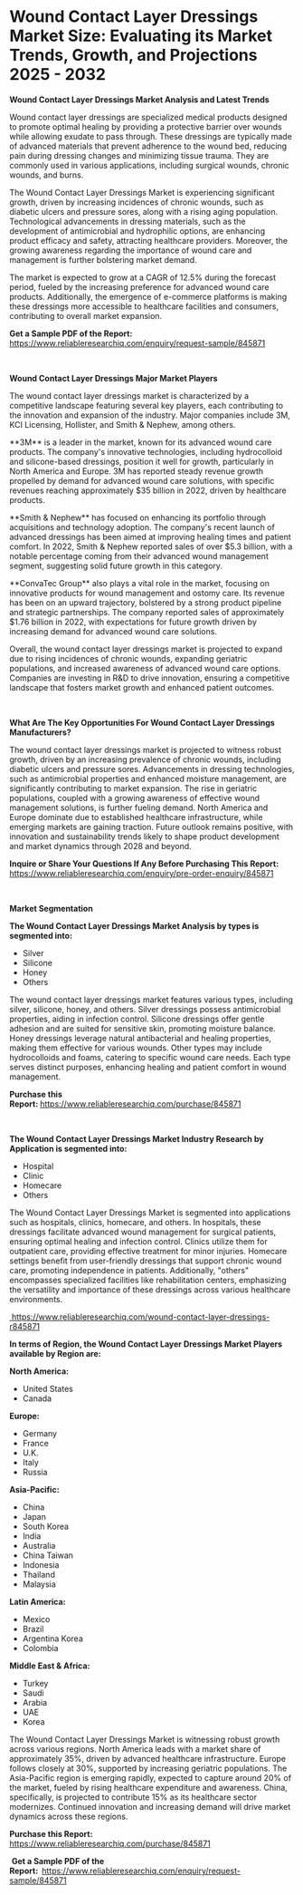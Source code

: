 <p><h1>Wound Contact Layer Dressings Market Size: Evaluating its Market Trends, Growth, and Projections 2025 - 2032</h1></p><p><strong>Wound Contact Layer Dressings Market Analysis and Latest Trends</strong></p>
<p><p>Wound contact layer dressings are specialized medical products designed to promote optimal healing by providing a protective barrier over wounds while allowing exudate to pass through. These dressings are typically made of advanced materials that prevent adherence to the wound bed, reducing pain during dressing changes and minimizing tissue trauma. They are commonly used in various applications, including surgical wounds, chronic wounds, and burns.</p><p>The Wound Contact Layer Dressings Market is experiencing significant growth, driven by increasing incidences of chronic wounds, such as diabetic ulcers and pressure sores, along with a rising aging population. Technological advancements in dressing materials, such as the development of antimicrobial and hydrophilic options, are enhancing product efficacy and safety, attracting healthcare providers. Moreover, the growing awareness regarding the importance of wound care and management is further bolstering market demand.</p><p>The market is expected to grow at a CAGR of 12.5% during the forecast period, fueled by the increasing preference for advanced wound care products. Additionally, the emergence of e-commerce platforms is making these dressings more accessible to healthcare facilities and consumers, contributing to overall market expansion.</p></p>
<p><strong>Get a Sample PDF of the Report:&nbsp;</strong> <a href="https://www.reliableresearchiq.com/enquiry/request-sample/845871?utm_campaign=1140&utm_medium=2&utm_source=Github&utm_content=ia&utm_term=13042025&utm_id=wound-contact-layer-dressings">https://www.reliableresearchiq.com/enquiry/request-sample/845871</a></p>
<p>&nbsp;</p>
<p><strong>Wound Contact Layer Dressings Major Market Players</strong></p>
<p><p>The wound contact layer dressings market is characterized by a competitive landscape featuring several key players, each contributing to the innovation and expansion of the industry. Major companies include 3M, KCI Licensing, Hollister, and Smith & Nephew, among others.</p><p>**3M** is a leader in the market, known for its advanced wound care products. The company's innovative technologies, including hydrocolloid and silicone-based dressings, position it well for growth, particularly in North America and Europe. 3M has reported steady revenue growth propelled by demand for advanced wound care solutions, with specific revenues reaching approximately $35 billion in 2022, driven by healthcare products.</p><p>**Smith & Nephew** has focused on enhancing its portfolio through acquisitions and technology adoption. The company's recent launch of advanced dressings has been aimed at improving healing times and patient comfort. In 2022, Smith & Nephew reported sales of over $5.3 billion, with a notable percentage coming from their advanced wound management segment, suggesting solid future growth in this category.</p><p>**ConvaTec Group** also plays a vital role in the market, focusing on innovative products for wound management and ostomy care. Its revenue has been on an upward trajectory, bolstered by a strong product pipeline and strategic partnerships. The company reported sales of approximately $1.76 billion in 2022, with expectations for future growth driven by increasing demand for advanced wound care solutions.</p><p>Overall, the wound contact layer dressings market is projected to expand due to rising incidences of chronic wounds, expanding geriatric populations, and increased awareness of advanced wound care options. Companies are investing in R&D to drive innovation, ensuring a competitive landscape that fosters market growth and enhanced patient outcomes.</p></p>
<p>&nbsp;</p>
<p><strong>What Are The Key Opportunities For Wound Contact Layer Dressings Manufacturers?</strong></p>
<p><p>The wound contact layer dressings market is projected to witness robust growth, driven by an increasing prevalence of chronic wounds, including diabetic ulcers and pressure sores. Advancements in dressing technologies, such as antimicrobial properties and enhanced moisture management, are significantly contributing to market expansion. The rise in geriatric populations, coupled with a growing awareness of effective wound management solutions, is further fueling demand. North America and Europe dominate due to established healthcare infrastructure, while emerging markets are gaining traction. Future outlook remains positive, with innovation and sustainability trends likely to shape product development and market dynamics through 2028 and beyond.</p></p>
<p><strong>Inquire or Share Your Questions If Any Before Purchasing This Report:</strong> <a href="https://www.reliableresearchiq.com/enquiry/pre-order-enquiry/845871?utm_campaign=1140&utm_medium=2&utm_source=Github&utm_content=ia&utm_term=13042025&utm_id=wound-contact-layer-dressings">https://www.reliableresearchiq.com/enquiry/pre-order-enquiry/845871</a></p>
<p>&nbsp;</p>
<p><strong>Market Segmentation</strong></p>
<p><strong>The Wound Contact Layer Dressings Market Analysis by types is segmented into:</strong></p>
<p><ul><li>Silver</li><li>Silicone</li><li>Honey</li><li>Others</li></ul></p>
<p><p>The wound contact layer dressings market features various types, including silver, silicone, honey, and others. Silver dressings possess antimicrobial properties, aiding in infection control. Silicone dressings offer gentle adhesion and are suited for sensitive skin, promoting moisture balance. Honey dressings leverage natural antibacterial and healing properties, making them effective for various wounds. Other types may include hydrocolloids and foams, catering to specific wound care needs. Each type serves distinct purposes, enhancing healing and patient comfort in wound management.</p></p>
<p><strong>Purchase this Report:&nbsp;</strong><a href="https://www.reliableresearchiq.com/purchase/845871?utm_campaign=1140&utm_medium=2&utm_source=Github&utm_content=ia&utm_term=13042025&utm_id=wound-contact-layer-dressings">https://www.reliableresearchiq.com/purchase/845871</a></p>
<p>&nbsp;</p>
<p><strong>The Wound Contact Layer Dressings Market Industry Research by Application is segmented into:</strong></p>
<p><ul><li>Hospital</li><li>Clinic</li><li>Homecare</li><li>Others</li></ul></p>
<p><p>The Wound Contact Layer Dressings Market is segmented into applications such as hospitals, clinics, homecare, and others. In hospitals, these dressings facilitate advanced wound management for surgical patients, ensuring optimal healing and infection control. Clinics utilize them for outpatient care, providing effective treatment for minor injuries. Homecare settings benefit from user-friendly dressings that support chronic wound care, promoting independence in patients. Additionally, "others" encompasses specialized facilities like rehabilitation centers, emphasizing the versatility and importance of these dressings across various healthcare environments.</p></p>
<p><a href="https://www.reliableresearchiq.com/wound-contact-layer-dressings-r845871?utm_campaign=1140&utm_medium=2&utm_source=Github&utm_content=ia&utm_term=13042025&utm_id=wound-contact-layer-dressings">&nbsp;https://www.reliableresearchiq.com/wound-contact-layer-dressings-r845871</a></p>
<p><strong>In terms of Region, the Wound Contact Layer Dressings Market Players available by Region are:</strong></p>
<p>
    <p> <strong> North America: </strong>
        <ul>
            <li>United States</li>
            <li>Canada</li>
        </ul>
        </p> 
    <p> <strong> Europe: </strong>
        <ul>
            <li>Germany</li>
            <li>France</li>
            <li>U.K.</li>
            <li>Italy</li>
            <li>Russia</li>
        </ul>
        </p> 
    <p> <strong> Asia-Pacific: </strong>
        <ul>
            <li>China</li>
            <li>Japan</li>
            <li>South Korea</li>
            <li>India</li>
            <li>Australia</li>
            <li>China Taiwan</li>
            <li>Indonesia</li>
            <li>Thailand</li>
            <li>Malaysia</li>
        </ul>
        </p> 
    <p> <strong> Latin America: </strong>
        <ul>
            <li>Mexico</li>
            <li>Brazil</li>
            <li>Argentina Korea</li>
            <li>Colombia</li>
        </ul>
        </p> 
    <p> <strong> Middle East & Africa: </strong>
        <ul>
            <li>Turkey</li>
            <li>Saudi</li>
            <li>Arabia</li>
            <li>UAE</li>
            <li>Korea</li>
        </ul>
    </p>
    </p>
<p><p>The Wound Contact Layer Dressings Market is witnessing robust growth across various regions. North America leads with a market share of approximately 35%, driven by advanced healthcare infrastructure. Europe follows closely at 30%, supported by increasing geriatric populations. The Asia-Pacific region is emerging rapidly, expected to capture around 20% of the market, fueled by rising healthcare expenditure and awareness. China, specifically, is projected to contribute 15% as its healthcare sector modernizes. Continued innovation and increasing demand will drive market dynamics across these regions.</p></p>
<p><strong>Purchase this Report: </strong><a href="https://www.reliableresearchiq.com/purchase/845871?utm_campaign=1140&utm_medium=2&utm_source=Github&utm_content=ia&utm_term=13042025&utm_id=wound-contact-layer-dressings">https://www.reliableresearchiq.com/purchase/845871</a></p>
<p>&nbsp;<strong>Get a Sample PDF of the Report:&nbsp;&nbsp;</strong><a href="https://www.reliableresearchiq.com/enquiry/request-sample/845871?utm_campaign=1140&utm_medium=2&utm_source=Github&utm_content=ia&utm_term=13042025&utm_id=wound-contact-layer-dressings">https://www.reliableresearchiq.com/enquiry/request-sample/845871</a></p>
<p><strong></strong></p>
<p><p></p><p></p><p></p></p>